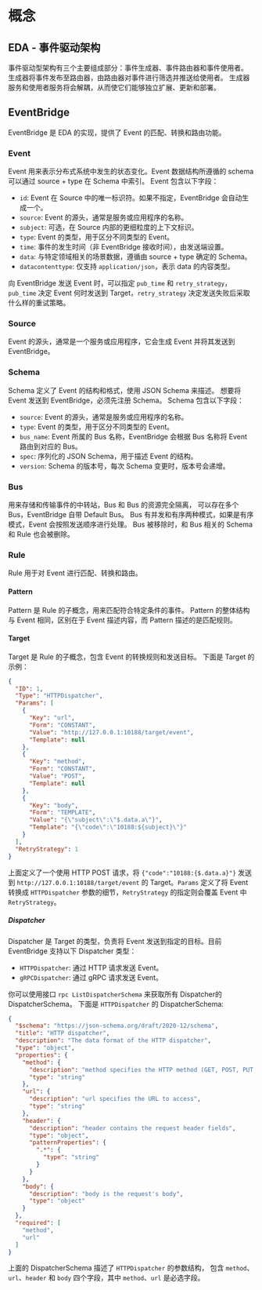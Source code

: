 # 概念

## EDA - 事件驱动架构

事件驱动型架构有三个主要组成部分：事件生成器、事件路由器和事件使用者。
生成器将事件发布至路由器，由路由器对事件进行筛选并推送给使用者。
生成器服务和使用者服务将会解耦，从而使它们能够独立扩展、更新和部署。

## EventBridge

EventBridge 是 EDA 的实现，提供了 Event 的匹配、转换和路由功能。

### Event

Event 用来表示分布式系统中发生的状态变化。Event 数据结构所遵循的 schema 可以通过 source + type 在 Schema 中索引。
Event 包含以下字段：

- `id`: Event 在 Source 中的唯一标识符。如果不指定，EventBridge 会自动生成一个。
- `source`: Event 的源头，通常是服务或应用程序的名称。
- `subject`: 可选，在 Source 内部的更细粒度的上下文标识。
- `type`: Event 的类型，用于区分不同类型的 Event。
- `time`: 事件的发生时间（非 EventBridge 接收时间），由发送端设置。
- `data`: 与特定领域相关的场景数据，遵循由 source + type 确定的 Schema。
- `datacontenttype`: 仅支持 `application/json`，表示 data 的内容类型。

向 EventBridge 发送 Event 时，可以指定 `pub_time` 和 `retry_strategy`，
`pub_time` 决定 Event 何时发送到 Target，`retry_strategy` 决定发送失败后采取什么样的重试策略。

### Source

Event 的源头，通常是一个服务或应用程序，它会生成 Event 并将其发送到 EventBridge。

### Schema

Schema 定义了 Event 的结构和格式，使用 JSON Schema 来描述。
想要将 Event 发送到 EventBridge，必须先注册 Schema。
Schema 包含以下字段：

- `source`: Event 的源头，通常是服务或应用程序的名称。
- `type`: Event 的类型，用于区分不同类型的 Event。
- `bus_name`: Event 所属的 Bus 名称，EventBridge 会根据 Bus 名称将 Event 路由到对应的 Bus。
- `spec`: 序列化的 JSON Schema，用于描述 Event 的结构。
- `version`: Schema 的版本号，每次 Schema 变更时，版本号会递增。

### Bus

用来存储和传输事件的中转站，Bus 和 Bus 的资源完全隔离，
可以存在多个 Bus，EventBridge 自带 Default Bus。
Bus 有并发和有序两种模式，如果是有序模式，Event 会按照发送顺序进行处理。
Bus 被移除时，和 Bus 相关的 Schema 和 Rule 也会被删除。

### Rule

Rule 用于对 Event 进行匹配、转换和路由。

#### Pattern

Pattern 是 Rule 的子概念，用来匹配符合特定条件的事件。
Pattern 的整体结构与 Event 相同，区别在于 Event 描述内容，而 Pattern 描述的是匹配规则。

#### Target

Target 是 Rule 的子概念，包含 Event 的转换规则和发送目标。
下面是 Target 的示例：

```json
{
  "ID": 1,
  "Type": "HTTPDispatcher",
  "Params": [
    {
      "Key": "url",
      "Form": "CONSTANT",
      "Value": "http://127.0.0.1:10188/target/event",
      "Template": null
    },
    {
      "Key": "method",
      "Form": "CONSTANT",
      "Value": "POST",
      "Template": null
    },
    {
      "Key": "body",
      "Form": "TEMPLATE",
      "Value": "{\"subject\":\"$.data.a\"}",
      "Template": "{\"code\":\"10188:${subject}\"}"
    }
  ],
  "RetryStrategy": 1
}
```

上面定义了一个使用 HTTP POST 请求，将 `{"code":"10188:{$.data.a}"}` 发送到 `http://127.0.0.1:10188/target/event`
的 Target。`Params` 定义了将 Event 转换成 `HTTPDispatcher` 参数的细节，`RetryStrategy` 的指定则会覆盖 Event 中
`RetryStrategy`。

##### Dispatcher

Dispatcher 是 Target 的类型，负责将 Event 发送到指定的目标。目前 EventBridge 支持以下 Dispatcher 类型：

- `HTTPDispatcher`: 通过 HTTP 请求发送 Event。
- `gRPCDispatcher`: 通过 gRPC 请求发送 Event。

你可以使用接口 `rpc ListDispatcherSchema` 来获取所有 Dispatcher的 DispatcherSchema。
下面是 `HTTPDispatcher` 的 DispatcherSchema:

```json
{
  "$schema": "https://json-schema.org/draft/2020-12/schema",
  "title": "HTTP dispatcher",
  "description": "The data format of the HTTP dispatcher",
  "type": "object",
  "properties": {
    "method": {
      "description": "method specifies the HTTP method (GET, POST, PUT, etc.)",
      "type": "string"
    },
    "url": {
      "description": "url specifies the URL to access",
      "type": "string"
    },
    "header": {
      "description": "header contains the request header fields",
      "type": "object",
      "patternProperties": {
        ".*": {
          "type": "string"
        }
      }
    },
    "body": {
      "description": "body is the request's body",
      "type": "object"
    }
  },
  "required": [
    "method",
    "url"
  ]
}
```

上面的 DispatcherSchema 描述了 `HTTPDispatcher` 的参数结构，
包含 `method`、`url`、`header` 和 `body` 四个字段，其中 `method`、`url` 是必选字段。
